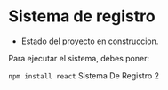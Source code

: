 <h1> Sistema de registro </h1>

- Estado del proyecto en construccion.

Para ejecutar el sistema, debes poner:

```npm install react```
Sistema De Registro 2
